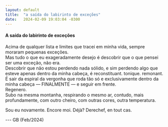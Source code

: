```yaml
---
layout: default
title:  "a saída do labirinto de exceções"
date:   2024-02-09 19:03:04 -0300
---
```


#### A saída do labirinto de exceções
   
Acima de qualquer lista e limites que tracei em minha vida, sempre moraram pequenas exceções.  
Mas tudo o que eu exageradamente desejo é descobrir que o que pensei ser uma exceção, não era.  
Descobrir que não estou perdendo nada sólido, e sim perdendo algo que esteve apenas dentro da minha cabeça, é reconstituant. tonique. remonant.  
É sair da espiral da vergonha que roda tão só e exclusivamente dentro da minha cabeça — FINALMENTE — e seguir em frente.  
Regenero.  
Subo na mesma montanha, respirando o mesmo ar, contudo, mais profundamente, com outro cheiro, com outras cores, outra temperatura.  
  
Sou eu novamente. Encore moi. Déjà? Derechef, en tout cas.
  
--- GB (Feb/2024)




